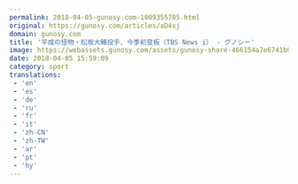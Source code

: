 ```yaml
---
permalink: 2018-04-05-gunosy.com-1009355785.html
original: https://gunosy.com/articles/aD4xj
domain: gunosy.com
title: '平成の怪物・松坂大輔投手、今季初登板（TBS News i） - グノシー'
image: https://webassets.gunosy.com/assets/gunosy-share-466154a7e6741b0dbc8895ceff97e34818892a0e7dbc05d641d2606f8820dd35.jpg
date: 2018-04-05 15:59:09
category: sport
translations: 
 - 'en'
 - 'es'
 - 'de'
 - 'ru'
 - 'fr'
 - 'it'
 - 'zh-CN'
 - 'zh-TW'
 - 'ar'
 - 'pt'
 - 'hy'
---
```


